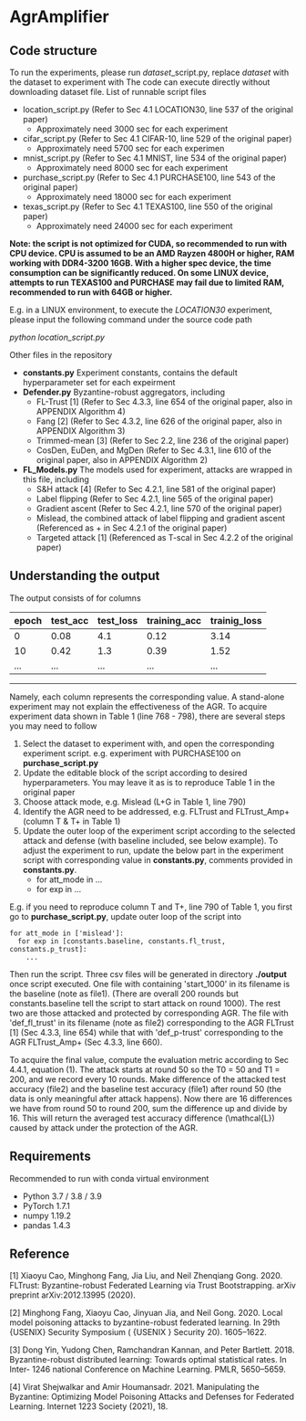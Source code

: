 # AgrAmplifier

## Code structure
To run the experiments, please run *dataset*_script.py, replace *dataset* with the dataset to experiment with
The code can execute directly without downloading dataset file. List of runnable script files
* location_script.py (Refer to  Sec 4.1 LOCATION30, line 537 of the original paper)
  * Approximately need 3000 sec for each experiment
* cifar_script.py (Refer to Sec 4.1 CIFAR-10, line 529 of the original paper)
  * Approximately need 5700 sec for each experimen
* mnist_script.py (Refer to Sec 4.1 MNIST, line 534 of the original paper)
  * Approximately need 8000 sec for each experiment
* purchase_script.py (Refer to Sec 4.1 PURCHASE100, line 543 of the original paper)
  * Approximately need 18000 sec for each experiment
* texas_script.py (Refer to Sec 4.1 TEXAS100, line 550 of the original paper)
  * Approximately need 24000 sec for each experiment

__Note: the script is not optimized for CUDA, so recommended to run with CPU device. CPU is assumed to be an AMD Rayzen 4800H or higher, RAM working with DDR4-3200 16GB. With a higher spec device, the time consumption can be significantly reduced. On some LINUX device, attempts to run TEXAS100 and PURCHASE may fail due to limited RAM, recommended to run with 64GB or higher.__

E.g. in a LINUX environment, to execute the *LOCATION30*
experiment, please input the following command under the source code path

*python location_script.py*

Other files in the repository
* __constants.py__ Experiment constants, contains the default hyperparameter set for each expeirment
* __Defender.py__ Byzantine-robust aggregators, including
  * FL-Trust [1] (Refer to Sec 4.3.3, line 654 of the original paper, also in APPENDIX Algorithm 4)
  * Fang [2] (Refer to Sec 4.3.2, line 626 of the original paper, also in APPENDIX Algorithm 3)
  * Trimmed-mean [3] (Refer to Sec 2.2, line 236 of the original paper)
  * CosDen, EuDen, and MgDen (Refer to Sec 4.3.1, line 610 of the original paper, also in APPENDIX Algorithm 2)
* __FL_Models.py__ The models used for experiment, attacks are wrapped in this file, including 
  * S&H attack [4] (Refer to Sec 4.2.1, line 581 of the original paper)
  * Label flipping (Refer to Sec 4.2.1, line 565 of the original paper)
  * Gradient ascent (Refer to Sec 4.2.1, line 570 of the original paper)
  * Mislead, the combined attack of label flipping and gradient ascent (Referenced as <L-flip>+<G-asc> in Sec 4.2.1 of the original paper)
  * Targeted attack [1] (Referenced as T-scal in Sec 4.2.2 of the original paper)

## Understanding the output
The output consists of for columns 

| epoch | test_acc | test_loss | training_acc | trainig_loss |
|-------|----------|-----------|--------------|--------------|
| 0     | 0.08     | 4.1       | 0.12         | 3.14         |
| 10    | 0.42     | 1.3       | 0.39         | 1.52         |
| ...   | ...      | ...       | ...          | ...          |  
---
Namely, each column represents the corresponding value. A stand-alone experiment may not explain the effectiveness of the AGR.
To acquire experiment data shown in Table 1 (line 768 - 798), there are several steps you may need to follow
1. Select the dataset to experiment with, and open the corresponding experiment script. e.g. experiment with PURCHASE100 on __purchase_script.py__
2. Update the editable block of the script according to desired hyperparameters. You may leave it as is to reproduce Table 1 in the original paper
3. Choose attack mode, e.g. Mislead (L+G in Table 1, line 790)
4. Identify the AGR need to be addressed, e.g. FLTrust and FLTrust_Amp+ (column T & T+ in Table 1)
5. Update the outer loop of the experiment script according to the selected attack and defense (with baseline included, see below example). To adjust the experiment to run, update the below part in the experiment script with corresponding value in __constants.py__, comments provided in __constants.py__.
   * for att_mode in ...
   * for exp in ...

E.g. if you need to reproduce column T and T+, line 790 of Table 1, you first go to __purchase_script.py__, update outer loop of the script into
```
for att_mode in ['mislead']:
  for exp in [constants.baseline, constants.fl_trust, constants.p_trust]:
    ...
```
Then run the script.
Three csv files will be generated in directory __./output__ once script executed. One file with containing 'start_1000' in its filename is the baseline (note as file1). (There are overall 200 rounds but constants.baseline tell the script to start attack on round 1000). The rest two are those attacked and protected by corresponding AGR. 
The file with 'def_fl_trust' in its filename (note as file2) corresponding to the AGR FLTrust [1] (Sec 4.3.3, line 654) while that with 'def_p-trust' corresponding to the AGR FLTrust_Amp+ (Sec 4.3.3, line 660).

To acquire the final value, compute the evaluation metric according to Sec 4.4.1, equation (1). The attack starts at round 50 so the T0 = 50 and T1 = 200, and we record every 10 rounds. Make difference of the attacked test accuracy (file2) and the baseline test accuracy (file1) after round 50 (the data is only meaningful after attack happens).
Now there are 16 differences we have from round 50 to round 200, sum the difference up and divide by 16. This will return the averaged test accuracy difference (\mathcal{L}) caused by attack under the protection of the AGR.


## Requirements
Recommended to run with conda virtual environment
* Python 3.7 / 3.8 / 3.9
* PyTorch 1.7.1
* numpy 1.19.2
* pandas 1.4.3

## Reference
[1] Xiaoyu Cao, Minghong Fang, Jia Liu, and Neil Zhenqiang Gong. 2020. FLTrust: Byzantine-robust Federated Learning via Trust Bootstrapping. arXiv preprint arXiv:2012.13995 (2020).

[2] Minghong Fang, Xiaoyu Cao, Jinyuan Jia, and Neil Gong. 2020. Local model poisoning attacks to byzantine-robust federated learning. In 29th {USENIX} Security Symposium ( {USENIX } Security 20). 1605–1622.

[3] Dong Yin, Yudong Chen, Ramchandran Kannan, and Peter Bartlett. 2018. Byzantine-robust distributed learning: Towards optimal statistical rates. In Inter- 1246 national Conference on Machine Learning. PMLR, 5650–5659.

[4] Virat Shejwalkar and Amir Houmansadr. 2021. Manipulating the Byzantine: Optimizing Model Poisoning Attacks and Defenses for Federated Learning. Internet 1223 Society (2021), 18.
